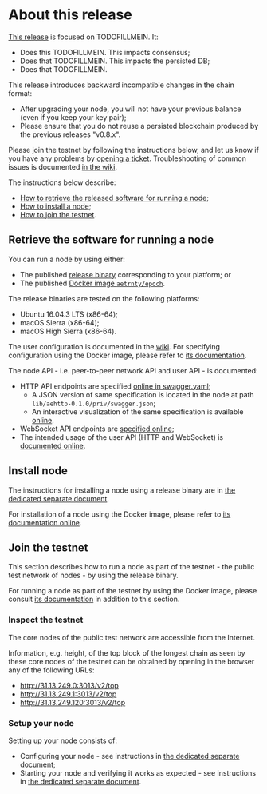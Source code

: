 # About this release

[This release](https://github.com/aeternity/epoch/releases/tag/v0.9.0) is focused on TODOFILLMEIN.
It:
* Does this TODOFILLMEIN. This impacts consensus;
* Does that TODOFILLMEIN. This impacts the persisted DB;
* Does that TODOFILLMEIN.

This release introduces backward incompatible changes in the chain format:
* After upgrading your node, you will not have your previous balance (even if you keep your key pair);
* Please ensure that you do not reuse a persisted blockchain produced by the previous releases "v0.8.x".

Please join the testnet by following the instructions below, and let us know if you have any problems by [opening a ticket](https://github.com/aeternity/epoch/issues).
Troubleshooting of common issues is documented [in the wiki](https://github.com/aeternity/epoch/wiki/Troubleshooting).

The instructions below describe:
* [How to retrieve the released software for running a node](#retrieve-the-software-for-running-a-node);
* [How to install a node](#install-node);
* [How to join the testnet](#join-the-testnet).

## Retrieve the software for running a node

You can run a node by using either:
* The published [release binary](https://github.com/aeternity/epoch/releases/tag/v0.9.0) corresponding to your platform; or
* The published [Docker image `aetrnty/epoch`](https://github.com/aeternity/epoch/blob/v0.9.0/docs/docker.md).

The release binaries are tested on the following platforms:
* Ubuntu 16.04.3 LTS (x86-64);
* macOS Sierra (x86-64);
* macOS High Sierra (x86-64).

The user configuration is documented in the [wiki](https://github.com/aeternity/epoch/wiki/User-provided-configuration).
For specifying configuration using the Docker image, please refer to [its documentation](https://github.com/aeternity/epoch/blob/v0.9.0/docs/docker.md).

The node API - i.e. peer-to-peer network API and user API - is documented:
* HTTP API endpoints are specified [online in swagger.yaml](https://github.com/aeternity/epoch/blob/v0.9.0/config/swagger.yaml);
  * A JSON version of same specification is located in the node at path `lib/aehttp-0.1.0/priv/swagger.json`;
  * An interactive visualization of the same specification is available [online](https://aeternity.github.io/epoch-api-docs/?config=https://raw.githubusercontent.com/aeternity/epoch/v0.9.0/apps/aehttp/priv/swagger.json).
* WebSocket API endpoints are [specified online](https://github.com/aeternity/protocol/blob/epoch-v0.9.0/epoch/api/README.md);
* The intended usage of the user API (HTTP and WebSocket) is [documented online](https://github.com/aeternity/protocol/blob/epoch-v0.9.0/epoch/api/README.md).

## Install node

The instructions for installing a node using a release binary are in [the dedicated separate document](../../docs/installation.md).

For installation of a node using the Docker image, please refer to [its documentation online](https://github.com/aeternity/epoch/blob/v0.9.0/docs/docker.md).

## Join the testnet

This section describes how to run a node as part of the testnet - the public test network of nodes - by using the release binary.

For running a node as part of the testnet by using the Docker image, please consult [its documentation](https://github.com/aeternity/epoch/blob/v0.9.0/docs/docker.md) in addition to this section.

### Inspect the testnet

The core nodes of the public test network are accessible from the Internet.

Information, e.g. height, of the top block of the longest chain as seen by these core nodes of the testnet can be obtained by opening in the browser any of the following URLs:
* http://31.13.249.0:3013/v2/top
* http://31.13.249.1:3013/v2/top
* http://31.13.249.120:3013/v2/top

### Setup your node

Setting up your node consists of:
* Configuring your node - see instructions in [the dedicated separate document](../../docs/configuration.md);
* Starting your node and verifying it works as expected - see instructions in [the dedicated separate document](../../docs/operation.md).
